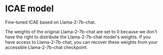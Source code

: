 # ICAE model

Fine-tuned ICAE based on Llama-2-7b-chat.

The weights of the original Llama-2-7b-chat are set to 0 because we don't have the right to distribute the Llama-2-7b-chat model's weights. If you have access to Llama-2-7b-chat, you can recover these weights from your accessible Llama-2-7b-chat checkpoint. 

